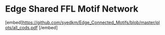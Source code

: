 # Edge Shared FFL Motif Network

[embed]https://github.com/syedkm/Edge_Connected_Motifs/blob/master/plots/all_cods.pdf [/embed]
